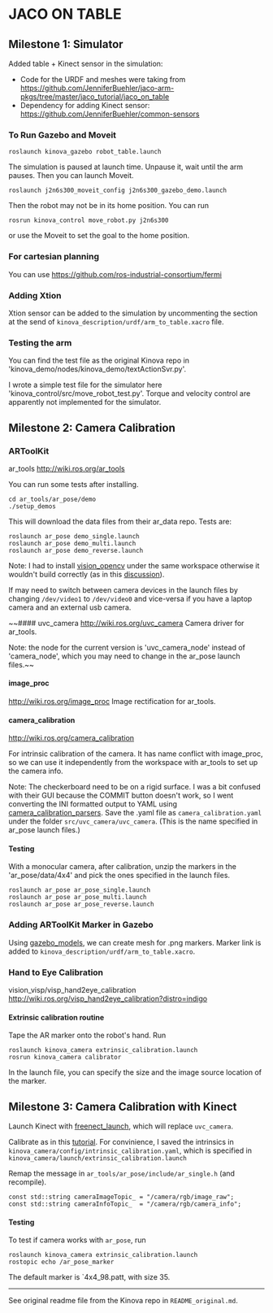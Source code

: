 # JACO ON TABLE

## Milestone 1: Simulator

Added table + Kinect sensor in the simulation:

- Code for the URDF and meshes were taking from https://github.com/JenniferBuehler/jaco-arm-pkgs/tree/master/jaco_tutorial/jaco_on_table
- Dependency for adding Kinect sensor: https://github.com/JenniferBuehler/common-sensors

### To Run Gazebo and Moveit

```
roslaunch kinova_gazebo robot_table.launch
```

The simulation is paused at launch time. Unpause it, wait until the arm pauses. Then you can launch Moveit.

```
roslaunch j2n6s300_moveit_config j2n6s300_gazebo_demo.launch
```

Then the robot may not be in its home position. You can run

```
rosrun kinova_control move_robot.py j2n6s300
```
or use the Moveit to set the goal to the home position.

### For cartesian planning

You can use https://github.com/ros-industrial-consortium/fermi


### Adding Xtion

Xtion sensor can be added to the simulation by uncommenting the section at the send of `kinova_description/urdf/arm_to_table.xacro` file.

### Testing the arm

You can find the test file as the original Kinova repo in 'kinova_demo/nodes/kinova_demo/textActionSvr.py'.

I wrote a simple test file for the simulator here 'kinova_control/src/move_robot_test.py'. Torque and velocity control are apparently not implemented for the simulator.


## Milestone 2: Camera Calibration

### ARToolKit

ar_tools http://wiki.ros.org/ar_tools

You can run some tests after installing.

```
cd ar_tools/ar_pose/demo
./setup_demos
```

This will download the data files from their ar_data repo. Tests are:

```
roslaunch ar_pose demo_single.launch
roslaunch ar_pose demo_multi.launch
roslaunch ar_pose demo_reverse.launch

```

Note: I had to install [vision_opencv](http://wiki.ros.org/vision_opencv) under the same workspace otherwise it wouldn't build correctly (as in this [discussion](http://answers.ros.org/question/209293/error-trying-to-catkin_make-ar_pose-package/)).

If may need to switch between camera devices in the launch files by changing `/dev/video1` to `/dev/video0` and vice-versa if you have a laptop camera and an external usb camera.

~~#### uvc_camera
http://wiki.ros.org/uvc_camera Camera driver for ar_tools.

Note: the node for the current version is 'uvc_camera_node' instead of 'camera_node', which you may need to change in the ar_pose launch files.~~

#### image_proc
http://wiki.ros.org/image_proc Image rectification for ar_tools.

#### camera_calibration
http://wiki.ros.org/camera_calibration

For intrinsic calibration of the camera. It has name conflict with image_proc, so we can use it independently from the workspace with ar_tools to set up the camera info.

Note: The checkerboard need to be on a rigid surface. I was a bit confused with their GUI because the COMMIT button doesn't work, so I went converting the INI formatted output to YAML using [camera_calibration_parsers](http://wiki.ros.org/camera_calibration_parsers). Save the .yaml file as `camera_calibration.yaml` under the folder `src/uvc_camera/uvc_camera`. (This is the name specified in ar_pose launch files.)

#### Testing

With a monocular camera, after calibration, unzip the markers in the 'ar_pose/data/4x4' and pick the ones specified in the launch files.

```
roslaunch ar_pose ar_pose_single.launch
roslaunch ar_pose ar_pose_multi.launch
roslaunch ar_pose ar_pose_reverse.launch

```

### Adding ARToolKit Marker in Gazebo

Using [gazebo_models](https://github.com/mikaelarguedas/gazebo_models), we can create mesh for .png markers. Marker link is added to `kinova_description/urdf/arm_to_table.xacro`.

### Hand to Eye Calibration

vision_visp/visp_hand2eye_calibration http://wiki.ros.org/visp_hand2eye_calibration?distro=indigo

#### Extrinsic calibration routine

Tape the AR marker onto the robot's hand. Run

```
roslaunch kinova_camera extrinsic_calibration.launch
rosrun kinova_camera calibrator
```

In the launch file, you can specify the size and the image source location of the marker.


## Milestone 3: Camera Calibration with Kinect

Launch Kinect with [freenect_launch](http://wiki.ros.org/freenect_launch), which will replace `uvc_camera`.

Calibrate as in this [tutorial](http://wiki.ros.org/openni_launch/Tutorials/IntrinsicCalibration). For convinience, I saved the intrinsics in `kinova_camera/config/intrinsic_calibration.yaml`, which is specified in `kinova_camera/launch/extrinsic_calibration.launch`

Remap the message in `ar_tools/ar_pose/include/ar_single.h` (and recompile).
```
const std::string cameraImageTopic_ = "/camera/rgb/image_raw";
const std::string cameraInfoTopic_  = "/camera/rgb/camera_info";
```

#### Testing

To test if camera works with `ar_pose`, run

```
roslaunch kinova_camera extrinsic_calibration.launch
rostopic echo /ar_pose_marker
```

The default marker is `4x4_98.patt, with size 35.

---

See original readme file from the Kinova repo in `README_original.md`.